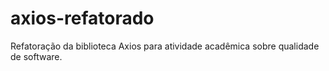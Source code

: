 # axios-refatorado
Refatoração da biblioteca Axios para atividade acadêmica sobre qualidade de software.
